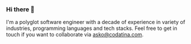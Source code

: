 ### Hi there 👋

I'm a polyglot software engineer with a decade of experience in variety of industries, programming languages and tech stacks. Feel free to get in touch if you want to collaborate via [asko@codatina.com](mailto:asko@codatina.com). 
